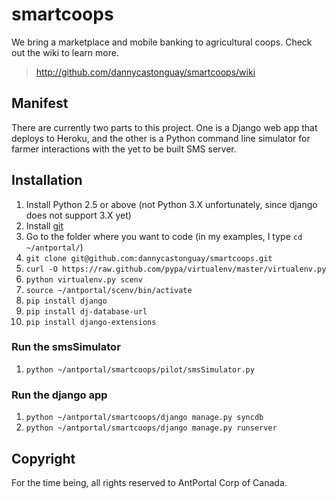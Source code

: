 # smartcoops

We bring a marketplace and mobile banking to agricultural coops. Check out the wiki to learn more.

> http://github.com/dannycastonguay/smartcoops/wiki

## Manifest

There are currently two parts to this project. One is a Django web app that deploys to Heroku, and the other is a Python command line simulator for farmer interactions with the yet to be built SMS server.

## Installation

1. Install Python 2.5 or above (not Python 3.X unfortunately, since django does not support 3.X yet)
1. Install [git](http://git-scm.com/downloads)
1. Go to the folder where you want to code (in my examples, I type `cd ~/antportal/`)
1. `git clone git@github.com:dannycastonguay/smartcoops.git`
2. `curl -O https://raw.github.com/pypa/virtualenv/master/virtualenv.py`
1. `python virtualenv.py scenv`  
1. `source ~/antportal/scenv/bin/activate`
1. `pip install django`
1. `pip install dj-database-url`
1. `pip install django-extensions`

### Run the smsSimulator

1. `python ~/antportal/smartcoops/pilot/smsSimulator.py`

### Run the django app

1. `python ~/antportal/smartcoops/django manage.py syncdb`
1. `python ~/antportal/smartcoops/django manage.py runserver`





## Copyright

For the time being, all rights reserved to AntPortal Corp of Canada.

